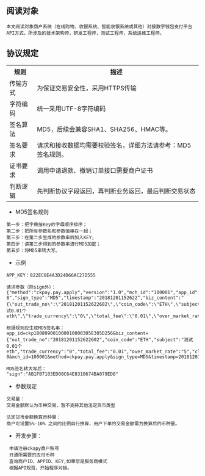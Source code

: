 ﻿## 阅读对象

```text
本文阅读对象商户系统（在线购物、收银系统、智能收银系统或其他）对接数字钱包支付平台API方式，所涉及的技术架构师，研发工程师，测试工程师，系统运维工程师。
```

## 协议规定

<table data-hy-role="doctbl">
    <th>规则</th>
    <th>描述</th>
  </tr>
<tr>
    <td>传输方式</td>
    <td>为保证交易安全性，采用HTTPS传输</td>
</tr>
<tr>
    <td>字符编码</td>
    <td>统一采用UTF-8字符编码</td>
</tr>
<tr>
    <td>签名算法</td>
    <td>MD5，后续会兼容SHA1、SHA256、HMAC等。</td>
</tr>
<tr>
    <td>签名要求</td>
    <td>请求和接收数据均需要校验签名，详细方法请参考：MD5签名规则。</td>
</tr>
<tr>
    <td>证书要求</td>
    <td>调用申请退款、撤销订单接口需要商户证书</td>
</tr>
<tr>
    <td>判断逻辑</td>
    <td>先判断协议字段返回，再判断业务返回，最后判断交易状态</td>
</tr>
</table>

- MD5签名规则
```
第一步：把字典按Key的字母顺序排序；
第二步：把所有参数名和参数值串在一起；
第三步：在第二步生成的参数串后加入KEY;
第四步：讲第三步得到的参数串进行MD5加密；
第五步：将MD5串转大写。
```

- 示例

```text
APP_KEY：822EC6E4A3D24D66AC27D555

请求参数（除sign外）：
{"method":"ckpay.pay.apply","version":"1.0","mch_id":"100001","app_id":"ckp180809001000010000305E305D256","charset":"utf-8","sign_type":"MD5","timestamp":"20181201152622","biz_content":"{\"out_trade_no\":\"20181201152622602\",\"coin_code\":\"ETH\",\"subject\":\"测试0.01个eth\",\"trade_currency\":\"0\",\"total_fee\":\"0.01\",\"over_market_rate\":\"5\",\"client_ip\":\"127.000.000.001\",\"notify_url\":\"http://localhost/Heebit/Test/Pay/RecNotifyUrl.aspx\",\"return_url\":\"http://localhost/Heebit/Test/Pay/RecReturnUrl.aspx\"}"}
```

```text
根据规则应生成MD5签名串：
app_id=ckp180809001000010000305E305D256&biz_content={"out_trade_no":"20181201152622602","coin_code":"ETH","subject":"测试0.01个eth","trade_currency":"0","total_fee":"0.01","over_market_rate":"5","client_ip":"127.000.000.001","notify_url":"http://localhost/Heebit/Test/Pay/RecNotifyUrl.aspx","return_url":"http://localhost/Heebit/Test/Pay/RecReturnUrl.aspx"}&charset=utf-8&mch_id=100001&method=ckpay.pay.apply&sign_type=MD5&timestamp=20181201152622&version=1.0&key=822EC6E4A3D24D66AC27D555
```


```test
MD5签名转大写后：
"sign":"AB1FB7103ED08C64E8310674BA079ED8"
```

- 参数规定


```test
交易量：
交易金额默认为币种交易，暂不支持其他法定货币类型
```

```test
法定货币金额换算币种量：
商户可设置5%-10% 之间的比例自行换算，用户下单的交易金额需为换算后的币种量。
```

- 开发步骤：

```text
 申请注册ckapy商户账号
 开通所需要的支付币种
 查询商户ID、APPID、KEY,如果您是服务商模式
 根据API规范，开始程序对接。
```








